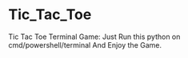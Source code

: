 # Tic_Tac_Toe
Tic Tac Toe Terminal Game:
Just Run this python on cmd/powershell/terminal
And Enjoy the Game.
